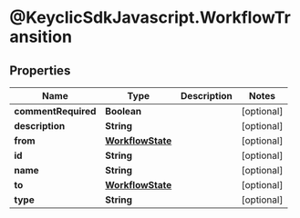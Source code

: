 # @KeyclicSdkJavascript.WorkflowTransition

## Properties
Name | Type | Description | Notes
------------ | ------------- | ------------- | -------------
**commentRequired** | **Boolean** |  | [optional] 
**description** | **String** |  | [optional] 
**from** | [**WorkflowState**](WorkflowState.md) |  | [optional] 
**id** | **String** |  | [optional] 
**name** | **String** |  | [optional] 
**to** | [**WorkflowState**](WorkflowState.md) |  | [optional] 
**type** | **String** |  | [optional] 


